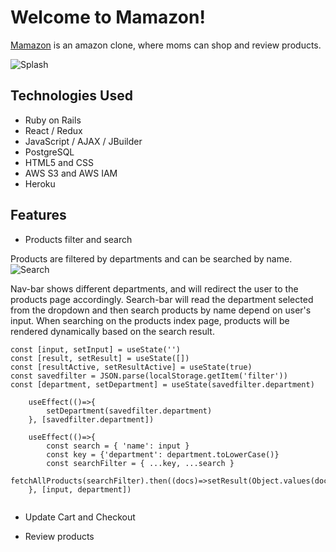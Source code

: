 # Welcome to Mamazon!
[Mamazon](https://mamazon-fullstack.herokuapp.com/#/) is an amazon clone, where moms can shop and review products. 

![Splash](https://mamazon-seeds.s3.us-west-1.amazonaws.com/ezgif.com-gif-maker+(5).gif)

## Technologies Used
* Ruby on Rails 
* React / Redux 
* JavaScript / AJAX / JBuilder 
* PostgreSQL 
* HTML5 and CSS
* AWS S3 and AWS IAM 
* Heroku 

## Features
* Products filter and search

Products are filtered by departments and can be searched by name.
![Search](https://mamazon-seeds.s3.us-west-1.amazonaws.com/ezgif.com-gif-maker+(6).gif)

Nav-bar shows different departments, and will redirect the user to the products page accordingly.
Search-bar will read the department selected from the dropdown and then search products by name depend on user's input. 
When searching on the products index page, products will be rendered dynamically based on the search result.  
```
const [input, setInput] = useState('')
const [result, setResult] = useState([])
const [resultActive, setResultActive] = useState(true)
const savedfilter = JSON.parse(localStorage.getItem('filter'))
const [department, setDepartment] = useState(savedfilter.department)

    useEffect(()=>{
        setDepartment(savedfilter.department)
    }, [savedfilter.department])

    useEffect(()=>{         
        const search = { 'name': input }    
        const key = {'department': department.toLowerCase()}
        const searchFilter = { ...key, ...search }  
       fetchAllProducts(searchFilter).then((docs)=>setResult(Object.values(docs.products)))          
    }, [input, department])
    
```
* Update Cart and Checkout 

* Review products
